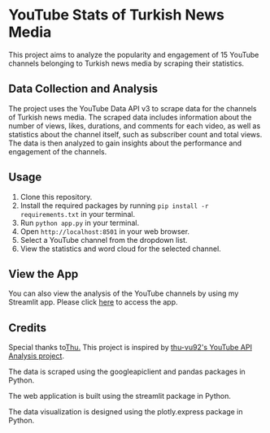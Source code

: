 <!DOCTYPE html>
<html>
<head>

</head>
<body>
  <h1>YouTube Stats of Turkish News Media</h1>
  <p>This project aims to analyze the popularity and engagement of 15 YouTube channels belonging to Turkish news media by scraping their statistics.</p>

  <h2>Data Collection and Analysis</h2>
  <p>The project uses the YouTube Data API v3 to scrape data for the channels of Turkish news media. The scraped data includes information about the number of views, likes, durations, and comments for each video, as well as statistics about the channel itself, such as subscriber count and total views. The data is then analyzed to gain insights about the performance and engagement of the channels.</p>

  <h2>Usage</h2>
  <ol>
    <li>Clone this repository.</li>
    <li>Install the required packages by running <code>pip install -r requirements.txt</code> in your terminal.</li>
    <li>Run <code>python app.py</code> in your terminal.</li>
    <li>Open <code>http://localhost:8501</code> in your web browser.</li>
    <li>Select a YouTube channel from the dropdown list.</li>
    <li>View the statistics and word cloud for the selected channel.</li>
  </ol>

  <h2>View the App</h2>
  <p>You can also view the analysis of the YouTube channels by using my Streamlit app. Please click <a href="https://gulecsec-mediastats-youtube-api-app-f7eqyr.streamlit.app/">here</a> to access the app.</p>

  <h2>Credits</h2>
  <p>Special thanks to<a href="https://github.com/thu-vu92">Thu.</a> This project is inspired by <a href="https://github.com/thu-vu92/youtube-api-analysis">thu-vu92's YouTube API Analysis project</a>.</p>
  <p>The data is scraped using the googleapiclient and pandas packages in Python.</p>
  <p>The web application is built using the streamlit package in Python.</p>
  <p>The data visualization is designed using the plotly.express package in Python.</p>
</body>
</html>
